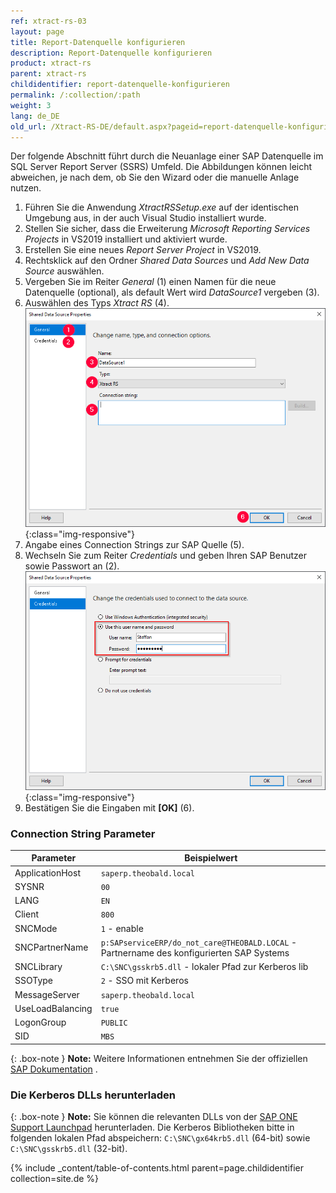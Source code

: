 ```yaml
---
ref: xtract-rs-03
layout: page
title: Report-Datenquelle konfigurieren
description: Report-Datenquelle konfigurieren
product: xtract-rs
parent: xtract-rs
childidentifier: report-datenquelle-konfigurieren
permalink: /:collection/:path
weight: 3
lang: de_DE
old_url: /Xtract-RS-DE/default.aspx?pageid=report-datenquelle-konfigurieren
---
```


Der folgende Abschnitt führt durch die Neuanlage einer SAP Datenquelle im SQL Server Report Server (SSRS) Umfeld. 
Die Abbildungen können leicht abweichen, je nach dem, ob Sie den Wizard oder die manuelle Anlage nutzen.

1. Führen Sie die Anwendung *XtractRSSetup.exe* auf der identischen Umgebung aus, in der auch Visual Studio installiert wurde.
2. Stellen Sie sicher, dass die Erweiterung *Microsoft Reporting Services Projects* in VS2019 installiert und aktiviert wurde.
3. Erstellen Sie eine neues *Report Server Project* in VS2019.
4. Rechtsklick auf den Ordner *Shared Data Sources* und *Add New Data Source* auswählen.
5. Vergeben Sie im Reiter *General* (1) einen Namen für die neue Datenquelle (optional), als default Wert wird *DataSource1* vergeben (3).
6. Auswählen des Typs *Xtract RS* (4).
![Report-Data-Source-001](/img/content/Report-Data-Source-001.png){:class="img-responsive"}
7. Angabe eines Connection Strings zur SAP Quelle (5).
8. Wechseln Sie zum Reiter *Credentials* und geben Ihren SAP Benutzer sowie Passwort an (2).
![Report-Data-Source-002](/img/content/Report-Data-Source-002.png){:class="img-responsive"}
9. Bestätigen Sie die Eingaben mit **[OK]** (6).

### Connection String Parameter

Parameter | Beispielwert
------------ | -------------
ApplicationHost | `saperp.theobald.local`
SYSNR | `00`
LANG | `EN`
Client | `800`
SNCMode | `1` - enable
SNCPartnerName | `p:SAPserviceERP/do_not_care@THEOBALD.LOCAL` - Partnername des konfigurierten SAP Systems
SNCLibrary | `C:\SNC\gsskrb5.dll` - lokaler Pfad zur Kerberos lib
SSOType | `2` - SSO mit Kerberos
MessageServer | `saperp.theobald.local`
UseLoadBalancing | `true`
LogonGroup | `PUBLIC`
SID | `MBS`

{: .box-note }
**Note:** Weitere Informationen entnehmen Sie der offiziellen [SAP Dokumentation](https://help.sap.com/doc/saphelp_nwes72/7.2.3/de-DE/44/0ebf6c9b2b0d1ae10000000a114a6b/content.htm?no_cache=true) .

### Die Kerberos DLLs herunterladen

{: .box-note }
**Note:** Sie können die relevanten DLLs von der [SAP ONE Support Launchpad](https://launchpad.support.sap.com/#/notes/2115486) herunterladen. 
Die Kerberos Bibliotheken bitte in folgenden lokalen Pfad abspeichern: `C:\SNC\gx64krb5.dll` (64-bit) sowie `C:\SNC\gsskrb5.dll` (32-bit).

{% include _content/table-of-contents.html parent=page.childidentifier collection=site.de %}
